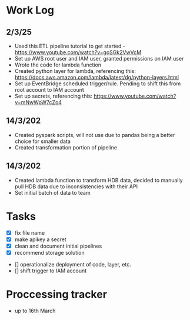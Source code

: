 # Work Log

## 2/3/25
* Used this ETL pipeline tutorial to get started - https://www.youtube.com/watch?v=goSGk2VwVcM
* Set up AWS root user and IAM user, granted permissions on IAM user
* Wrote the code for lambda function
* Created python layer for lambda, referencing this: https://docs.aws.amazon.com/lambda/latest/dg/python-layers.html
* Set up EventBridge scheduled trigger/rule. Pending to shift this from root account to IAM account
* Set up secrets, referencing this: https://www.youtube.com/watch?v=mNwWpW7cZo4

## 14/3/202
* Created pyspark scripts, will not use due to pandas being a better choice for smaller data
* Created transformation portion of pipeline

## 14/3/202
* Created lambda function to transform HDB data, decided to manually pull HDB data due to inconsistencies with their API
* Set initial batch of data to team

# Tasks

- [x] fix file name
- [x] make apikey a secret
- [x] clean and document initial pipelines
- [x] recommend storage solution
- [] operationalize deployment of code, layer, etc.
- [] shift trigger to IAM account

# Proccessing tracker
- up to 16th March
